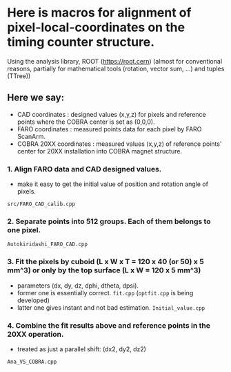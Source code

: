 
# Here is macros for alignment of pixel-local-coordinates on the timing counter structure.

Using the analysis library, ROOT (https://root.cern)
(almost for conventional reasons, partially for mathematical tools (rotation, vector sum, ...) and tuples (TTree))

## Here we say:

- CAD coordinates : designed values (x,y,z) for pixels and reference points where the COBRA center is set as (0,0,0).
- FARO coordinates : measured points data for each pixel by FARO ScanArm.
- COBRA 20XX coordinates : measured values (x,y,z) of reference points' center for 20XX installation into COBRA magnet structure.

### 1.  Align FARO data and CAD designed values.
- make it easy to get the initial value of position and rotation angle of pixels.

`src/FARO_CAD_calib.cpp`

### 2.  Separate points into 512 groups. Each of them belongs to one pixel.

`Autokiridashi_FARO_CAD.cpp`

### 3.  Fit the pixels by cuboid (L x W x T = 120 x 40 (or 50) x 5 mm^3) or only by the top surface (L x W = 120 x 5 mm^3)
- parameters (dx, dy, dz, dphi, dtheta, dpsi).
- former one is essentially correct. `fit.cpp` (`optfit.cpp` is being developed)
- latter one gives instant and not bad estimation. `Initial_value.cpp`

### 4.  Combine the fit results above and reference points in the 20XX operation.
- treated as just a parallel shift: (dx2, dy2, dz2)

`Ana_VS_COBRA.cpp`

